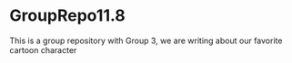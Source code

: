 # GroupRepo11.8
This is a group repository with Group 3, we are writing about our favorite cartoon character

